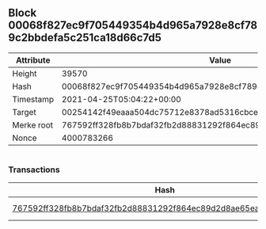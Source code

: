 ## Block 00068f827ec9f705449354b4d965a7928e8cf789c2bbdefa5c251ca18d66c7d5

Attribute | Value
--- | ---
Height | 39570
Hash | 00068f827ec9f705449354b4d965a7928e8cf789c2bbdefa5c251ca18d66c7d5
Timestamp | 2021-04-25T05:04:22+00:00
Target | 00254142f49eaaa504dc75712e8378ad5316cbcead634704b3734b6271167cc4
Merke root | 767592ff328fb8b7bdaf32fb2d88831292f864ec89d2d8ae65ea2d7526cfb565
Nonce | 4000783266

```

```

### Transactions

Hash | Amount
--- | ---
[767592ff328fb8b7bdaf32fb2d88831292f864ec89d2d8ae65ea2d7526cfb565](767592ff328fb8b7bdaf32fb2d88831292f864ec89d2d8ae65ea2d7526cfb565.md) | 10.00000000 SKEPTI 
